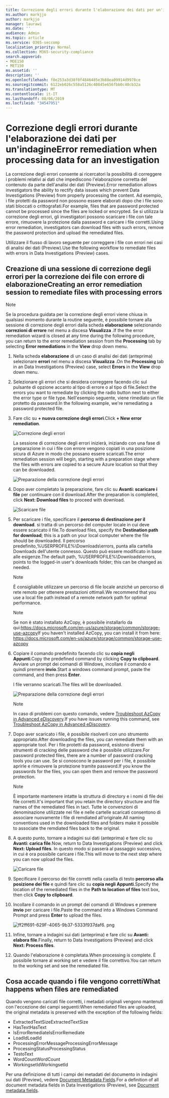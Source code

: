 ```yaml
---
title: Correzione degli errori durante l'elaborazione dei dati per un'indagine
ms.author: markjjo
author: markjjo
manager: laurawi
ms.date: ''
audience: Admin
ms.topic: article
ms.service: O365-seccomp
localization_priority: Normal
ms.collection: M365-security-compliance
search.appverid:
- MOE150
- MET150
ms.assetid: ''
description: ''
ms.openlocfilehash: f8e253a3d38f0f4846485e3b88ea09914d9978ce
ms.sourcegitcommit: 6122eb026c558a5126c40845e656fbb0c40cb32a
ms.translationtype: MT
ms.contentlocale: it-IT
ms.lasthandoff: 08/06/2019
ms.locfileid: "34547951"
---
```

# <a name="error-remediation-when-processing-data-for-an-investigation"></a><span data-ttu-id="b0597-102">Correzione degli errori durante l'elaborazione dei dati per un'indagine</span><span class="sxs-lookup"><span data-stu-id="b0597-102">Error remediation when processing data for an investigation</span></span>

<span data-ttu-id="b0597-103">La correzione degli errori consente ai ricercatori la possibilità di correggere i problemi relativi ai dati che impediscono l'elaborazione corretta del contenuto da parte dell'analisi dei dati (Preview).</span><span class="sxs-lookup"><span data-stu-id="b0597-103">Error remediation allows investigators the ability to rectify data issues which prevent Data Investigations (Preview) from properly processing the content.</span></span> <span data-ttu-id="b0597-104">Ad esempio, i file protetti da password non possono essere elaborati dopo che i file sono stati bloccati o crittografati.</span><span class="sxs-lookup"><span data-stu-id="b0597-104">For example, files that are password protected cannot be processed since the files are locked or encrypted.</span></span> <span data-ttu-id="b0597-105">Se si utilizza la correzione degli errori, gli investigatori possono scaricare i file con tale errore, rimuovere la protezione dalla password e caricare i file corretti.</span><span class="sxs-lookup"><span data-stu-id="b0597-105">Using error remediation, investigators can download files with such errors, remove the password protection and upload the remediated files.</span></span>

<span data-ttu-id="b0597-106">Utilizzare il flusso di lavoro seguente per correggere i file con errori nei casi di analisi dei dati (Preview).</span><span class="sxs-lookup"><span data-stu-id="b0597-106">Use the following workflow to remediate files with errors in Data Investigations (Preview) cases.</span></span>

## <a name="creating-an-error-remediation-session-to-remediate-files-with-processing-errors"></a><span data-ttu-id="b0597-107">Creazione di una sessione di correzione degli errori per la correzione dei file con errore di elaborazione</span><span class="sxs-lookup"><span data-stu-id="b0597-107">Creating an error remediation session to remediate files with processing errors</span></span>

>[!NOTE]
><span data-ttu-id="b0597-108">Se la procedura guidata per la correzione degli errori viene chiusa in qualsiasi momento durante la routine seguente, è possibile tornare alla sessione di correzione degli errori dalla scheda **elaborazione** selezionando **correzioni di errore** nel menu a discesa **Visualizza** .</span><span class="sxs-lookup"><span data-stu-id="b0597-108">If the the error remediation wizard is closed at any time during the following procedure, you can return to the error remediation session from the **Processing** tab by selecting **Error remediations** in the **View** drop down menu.</span></span>

1. <span data-ttu-id="b0597-109">Nella scheda **elaborazione** di un caso di analisi dei dati (anteprima) selezionare **errori** nel menu a discesa **Visualizza** .</span><span class="sxs-lookup"><span data-stu-id="b0597-109">On the **Processing** tab in an Data Investigations (Preview) case, select **Errors** in the **View** drop down menu.</span></span>

2. <span data-ttu-id="b0597-110">Selezionare gli errori che si desidera correggere facendo clic sul pulsante di opzione accanto al tipo di errore o al tipo di file.</span><span class="sxs-lookup"><span data-stu-id="b0597-110">Select the errors you want to remediate by clicking the radio button next to either the error type or file type.</span></span>  <span data-ttu-id="b0597-111">Nell'esempio seguente, viene rimediato un file protetto da password.</span><span class="sxs-lookup"><span data-stu-id="b0597-111">In the following example, we're remediating a password protected file.</span></span>

3. <span data-ttu-id="b0597-112">Fare clic su **+ nuova correzione degli errori**.</span><span class="sxs-lookup"><span data-stu-id="b0597-112">Click **+ New error remediation**.</span></span>

    ![Correzione degli errori](../media/8c2faf1a-834b-44fc-b418-6a18aed8b81a.png)

    <span data-ttu-id="b0597-114">La sessione di correzione degli errori inizierà, iniziando con una fase di preparazione in cui i file con errore vengono copiati in una posizione sicura di Azure in modo che possano essere scaricati.</span><span class="sxs-lookup"><span data-stu-id="b0597-114">The error remediation session will begin, starting with a preparation stage where the files with errors are copied to a secure Azure location so that they can be downloaded.</span></span>

    ![Preparazione della correzione degli errori](../media/390572ec-7012-47c4-a6b6-4cbb5649e8a8.png)

4. <span data-ttu-id="b0597-116">Dopo aver completato la preparazione, fare clic su **Avanti: scaricare i file** per continuare con il download.</span><span class="sxs-lookup"><span data-stu-id="b0597-116">After the preparation is completed, click **Next: Download files** to proceed with download.</span></span>

    ![Scaricare file](../media/6ac04b09-8e13-414a-9e24-7c75ba586363.png)

5. <span data-ttu-id="b0597-118">Per scaricare i file, specificare il **percorso di destinazione per il download**. si tratta di un percorso del computer locale in cui deve essere scaricato il file.</span><span class="sxs-lookup"><span data-stu-id="b0597-118">To download files, specify the **Destination path for download**; this is a path on your local computer where the file should be downloaded.</span></span>  <span data-ttu-id="b0597-119">Il percorso predefinito,%USERPROFILE%\Downloads\errors, punta alla cartella Downloads dell'utente connesso. Questo può essere modificato in base alle esigenze.</span><span class="sxs-lookup"><span data-stu-id="b0597-119">The default path, %USERPROFILE%\Downloads\errors, points to the logged-in user's downloads folder; this can be changed as needed.</span></span>

    >[!NOTE]
    ><span data-ttu-id="b0597-120">È consigliabile utilizzare un percorso di file locale anziché un percorso di rete remoto per ottenere prestazioni ottimali.</span><span class="sxs-lookup"><span data-stu-id="b0597-120">We recommend that you use a local file path instead of a remote network path for optimal performance.</span></span>

    > [!NOTE]
    > <span data-ttu-id="b0597-121">Se non è stato installato AzCopy, è possibile installarlo da qui:https://docs.microsoft.com/en-us/azure/storage/common/storage-use-azcopy</span><span class="sxs-lookup"><span data-stu-id="b0597-121">If you haven't installed AzCopy, you can install it from here: https://docs.microsoft.com/en-us/azure/storage/common/storage-use-azcopy</span></span>

6. <span data-ttu-id="b0597-122">Copiare il comando predefinito facendo clic su **copia negli Appunti**.</span><span class="sxs-lookup"><span data-stu-id="b0597-122">Copy the predefined command by clicking **Copy to clipboard**.</span></span> <span data-ttu-id="b0597-123">Avviare un prompt dei comandi di Windows, incollare il comando e quindi premere **invio**.</span><span class="sxs-lookup"><span data-stu-id="b0597-123">Start a windows command prompt, paste the command, and then press **Enter**.</span></span>  

    <span data-ttu-id="b0597-124">I file verranno scaricati.</span><span class="sxs-lookup"><span data-stu-id="b0597-124">The files will be downloaded.</span></span>

    ![Preparazione della correzione degli errori](../media/f364ab4d-31c5-4375-b69f-650f694a2f69.png)

     > [!NOTE]
     > <span data-ttu-id="b0597-126">In caso di problemi con questo comando, vedere [Troubleshoot AzCopy in Advanced eDiscovery](../compliance20/troubleshooting-azcopy.md).</span><span class="sxs-lookup"><span data-stu-id="b0597-126">If you have issues running this command, see [Troubleshoot AzCopy in Advanced eDiscovery](../compliance20/troubleshooting-azcopy.md).</span></span>

7. <span data-ttu-id="b0597-127">Dopo aver scaricato i file, è possibile risolverli con uno strumento appropriato.</span><span class="sxs-lookup"><span data-stu-id="b0597-127">After downloading the files, you can remediate them with an appropriate tool.</span></span> <span data-ttu-id="b0597-128">Per i file protetti da password, esistono diversi strumenti di cracking delle password che è possibile utilizzare.</span><span class="sxs-lookup"><span data-stu-id="b0597-128">For password protected files, there are a number of password cracking tools you can use.</span></span> <span data-ttu-id="b0597-129">Se si conoscono le password per i file, è possibile aprirle e rimuovere la protezione tramite password.</span><span class="sxs-lookup"><span data-stu-id="b0597-129">If you know the passwords for the files, you can open them and remove the password protection.</span></span>
    
   > [!NOTE]
    > <span data-ttu-id="b0597-130">È importante mantenere intatte la struttura di directory e i nomi di file dei file corretti.</span><span class="sxs-lookup"><span data-stu-id="b0597-130">It's important that you retain the directory structure and file names of the remediated files in tact.</span></span>  <span data-ttu-id="b0597-131">Tutte le convenzioni di denominazione utilizzate nei file e nelle cartelle scaricati consentono di associare nuovamente i file di remdiated all'originale.</span><span class="sxs-lookup"><span data-stu-id="b0597-131">All naming conventions used in the downloaded files and folders make it possible to associate the remdiated files back to the original.</span></span>

8. <span data-ttu-id="b0597-132">A questo punto, tornare a indagini sui dati (anteprima) e fare clic su **Avanti: carica file**.</span><span class="sxs-lookup"><span data-stu-id="b0597-132">Now, return to Data Investigations (Preview) and click **Next: Upload files**.</span></span>  <span data-ttu-id="b0597-133">In questo modo si passerà al passaggio successivo, in cui è ora possibile caricare i file.</span><span class="sxs-lookup"><span data-stu-id="b0597-133">This will move to the next step where you can now upload the files.</span></span>

    ![Caricare file](../media/af3d8617-1bab-4ecd-8de0-22e53acba240.png)

9. <span data-ttu-id="b0597-135">Specificare il percorso dei file corretti nella casella di testo **percorso alla posizione dei file** e quindi fare clic su **copia negli Appunti**.</span><span class="sxs-lookup"><span data-stu-id="b0597-135">Specify the location of the remediated files in the **Path to location of files** text box, then click **Copy to clipboard**.</span></span>

10. <span data-ttu-id="b0597-136">Incollare il comando in un prompt dei comandi di Windows e premere **invio** per caricare i file.</span><span class="sxs-lookup"><span data-stu-id="b0597-136">Paste the command into a Windows Command Prompt and press **Enter** to upload the files.</span></span>

    ![ff2ff691-629F-4065-9b37-5333f937daf6. png](../media/ff2ff691-629f-4065-9b37-5333f937daf6.png)

11. <span data-ttu-id="b0597-138">Infine, tornare a indagini sui dati (anteprima) e fare clic su **Avanti: elabora file**.</span><span class="sxs-lookup"><span data-stu-id="b0597-138">Finally, return to Data Investigations (Preview) and click **Next: Process files**.</span></span>

12. <span data-ttu-id="b0597-139">Quando l'elaborazione è completata.</span><span class="sxs-lookup"><span data-stu-id="b0597-139">When processing is complete.</span></span>  <span data-ttu-id="b0597-140">È possibile tornare al working set e vedere il file correttivo.</span><span class="sxs-lookup"><span data-stu-id="b0597-140">You can return to the working set and see the remediated file.</span></span>

## <a name="what-happens-when-files-are-remediated"></a><span data-ttu-id="b0597-141">Cosa accade quando i file vengono corretti</span><span class="sxs-lookup"><span data-stu-id="b0597-141">What happens when files are remediated</span></span>

<span data-ttu-id="b0597-142">Quando vengono caricati file corretti, i metadati originali vengono mantenuti con l'eccezione dei campi seguenti:</span><span class="sxs-lookup"><span data-stu-id="b0597-142">When remediated files are uploaded, the original metadata is preserved with the exception of the following fields:</span></span> 

- <span data-ttu-id="b0597-143">ExtractedTextSize</span><span class="sxs-lookup"><span data-stu-id="b0597-143">ExtractedTextSize</span></span>
- <span data-ttu-id="b0597-144">HasText</span><span class="sxs-lookup"><span data-stu-id="b0597-144">HasText</span></span>
- <span data-ttu-id="b0597-145">IsErrorRemediate</span><span class="sxs-lookup"><span data-stu-id="b0597-145">IsErrorRemediate</span></span>
- <span data-ttu-id="b0597-146">LoadId</span><span class="sxs-lookup"><span data-stu-id="b0597-146">LoadId</span></span>
- <span data-ttu-id="b0597-147">ProcessingErrorMessage</span><span class="sxs-lookup"><span data-stu-id="b0597-147">ProcessingErrorMessage</span></span>
- <span data-ttu-id="b0597-148">ProcessingStatus</span><span class="sxs-lookup"><span data-stu-id="b0597-148">ProcessingStatus</span></span>
- <span data-ttu-id="b0597-149">Testo</span><span class="sxs-lookup"><span data-stu-id="b0597-149">Text</span></span>
- <span data-ttu-id="b0597-150">WordCount</span><span class="sxs-lookup"><span data-stu-id="b0597-150">WordCount</span></span>
- <span data-ttu-id="b0597-151">WorkingsetId</span><span class="sxs-lookup"><span data-stu-id="b0597-151">WorkingsetId</span></span>

<span data-ttu-id="b0597-152">Per una definizione di tutti i campi dei metadati del documento in indagini sui dati (Preview), vedere [Document Metadata Fields](document-metadata-fields.md).</span><span class="sxs-lookup"><span data-stu-id="b0597-152">For a definition of all document metadata fields in Data Investigations (Preview), see [Document metadata fields](document-metadata-fields.md).</span></span>